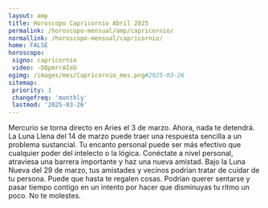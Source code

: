```yaml
---
layout: amp
title: Horoscopo Capricornio Abril 2025 
permalink: /horoscopo-mensual/amp/capricornio/
normallink: /horoscopo-mensual/capricornio/
home: FALSE
horoscopo:
 signo: capricornio
 video: -DQpmrrAIeU
ogimg: /images/mes/Capricornio_mes.png#2025-03-26
sitemap:
 priority: 1
 changefreq: 'monthly'
 lastmod: '2025-03-26'
---
```



Mercurio se torna directo en Aries el 3 de marzo. Ahora, nada te detendrá. La Luna Llena del 14 de marzo puede traer una respuesta sencilla a un problema sustancial. Tu encanto personal puede ser más efectivo que cualquier poder del intelecto o la lógica. Conéctate a nivel personal, atraviesa una barrera importante y haz una nueva amistad. Bajo la Luna Nueva del 29 de marzo, tus amistades y vecinos podrían tratar de cuidar de tu persona. Puede que hasta te regalen cosas. Podrían querer sentarse y pasar tiempo contigo en un intento por hacer que disminuyas tu ritmo un poco. No te molestes.